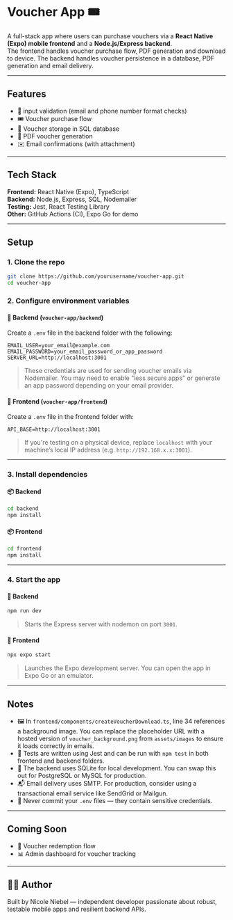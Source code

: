 # Voucher App 🎟️

A full-stack app where users can purchase vouchers via a **React Native (Expo) mobile frontend** and a **Node.js/Express backend**.  
The frontend handles voucher purchase flow, PDF generation and download to device.
The backend handles voucher persistence in a database, PDF generation and email delivery.

---

## Features
- 🔑 input validation (email and phone number format checks)
- 🎟️ Voucher purchase flow
- 💾 Voucher storage in SQL database
- 📄 PDF voucher generation
- ✉️ Email confirmations (with attachment)

---

## Tech Stack
**Frontend:** React Native (Expo), TypeScript  
**Backend:** Node.js, Express, SQL, Nodemailer  
**Testing:** Jest, React Testing Library  
**Other:** GitHub Actions (CI), Expo Go for demo

---

## Setup

### 1. Clone the repo
```bash
git clone https://github.com/yourusername/voucher-app.git
cd voucher-app
```

### 2. Configure environment variables

#### 🔧 Backend (`voucher-app/backend`)
Create a `.env` file in the backend folder with the following:

```env
EMAIL_USER=your_email@example.com
EMAIL_PASSWORD=your_email_password_or_app_password
SERVER_URL=http://localhost:3001
```

> These credentials are used for sending voucher emails via Nodemailer. You may need to enable "less secure apps" or generate an app password depending on your email provider.

#### 🔧 Frontend (`voucher-app/frontend`)
Create a `.env` file in the frontend folder with:

```env
API_BASE=http://localhost:3001
```

> If you're testing on a physical device, replace `localhost` with your machine’s local IP address (e.g. `http://192.168.x.x:3001`).

---

### 3. Install dependencies

#### 📦 Backend
```bash
cd backend
npm install
```

#### 📦 Frontend
```bash
cd frontend
npm install
```

---

### 4. Start the app

#### 🚀 Backend
```bash
npm run dev
```

> Starts the Express server with nodemon on port `3001`.

#### 🚀 Frontend
```bash
npx expo start
```

> Launches the Expo development server. You can open the app in Expo Go or an emulator.

---

## Notes

- 🖼️ In `frontend/components/createVoucherDownload.ts`, line 34 references a background image. You can replace the placeholder URL with a hosted version of `voucher_background.png` from `assets/images` to ensure it loads correctly in emails.
- 🧪 Tests are written using Jest and can be run with `npm test` in both frontend and backend folders.
- 🧱 The backend uses SQLite for local development. You can swap this out for PostgreSQL or MySQL for production.
- 📬 Email delivery uses SMTP. For production, consider using a transactional email service like SendGrid or Mailgun.
- 🔐 Never commit your `.env` files — they contain sensitive credentials.

---

## Coming Soon

- 🧾 Voucher redemption flow
- 📊 Admin dashboard for voucher tracking

---
## 👩‍🔧 Author

Built by Nicole Niebel — independent developer passionate about robust, testable mobile apps and resilient backend APIs.